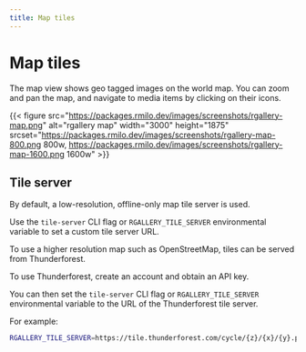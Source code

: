 ```yaml
---
title: Map tiles
---
```


# Map tiles

The map view shows geo tagged images on the world map. You can zoom and pan the map, and navigate to media items by clicking on their icons.

{{< figure src="https://packages.rmilo.dev/images/screenshots/rgallery-map.png" alt="rgallery map" width="3000" height="1875" srcset="https://packages.rmilo.dev/images/screenshots/rgallery-map-800.png 800w, https://packages.rmilo.dev/images/screenshots/rgallery-map-1600.png 1600w" >}}

## Tile server

By default, a low-resolution, offline-only map tile server is used.

Use the `tile-server` CLI flag or `RGALLERY_TILE_SERVER` environmental variable to set a custom tile server URL.

To use a higher resolution map such as OpenStreetMap, tiles can be served from Thunderforest.

To use Thunderforest, create an account and obtain an API key.

You can then set the `tile-server` CLI flag or `RGALLERY_TILE_SERVER` environmental variable to the URL of the Thunderforest tile server.

For example:

```bash
RGALLERY_TILE_SERVER=https://tile.thunderforest.com/cycle/{z}/{x}/{y}.png?apikey=<replace-with-your-api-key>
```
